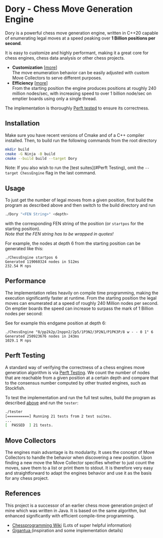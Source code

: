 # Dory - Chess Move Generation Engine

Dory is a powerful chess move generation engine, written in C++20 capable of enumerating legal moves at a speed peaking over **1 Billion positions per second**.

It is easy to customize and highly performant, making it a great core for chess engines, chess data analysis or other chess projects.

- **Customization** [[more](#Move-Collectors)]</br>
  The move enumeration behavior can be easily adjusted with custom Move Collectors to serve different purposes. 
- **Efficiency** [[more](#Performance)]</br>
  From the starting position the engine produces positions at roughly 240 million nodes/sec, with increasing speed to over 1 billion node/sec on emptier boards using only a single thread.

The implementation is thoroughly [Perft tested](#Perft-Testing) to ensure its correctness.

## Installation

Make sure you have recent versions of Cmake and of a C++ compiler installed. Then, to build run the following commands from the root directory

```bash
mkdir build
cmake -G Ninja -B build
cmake --build build --target Dory
```

Note: If you also wish to run the [test suites](#Perft Testing), omit the `--target ChessEngine` flag in the last command.

## Usage

To just get the number of legal moves from a given position, first build the program as described above and then switch to the build directory and run

```bash
./Dory "<FEN String>" <depth>
```

with the corresponding FEN string of the position (or `startpos` for the starting position). </br>
*Note that the FEN string has to be wrapped in quotes!*

For example, the nodes at depth 6 from the starting position can be generated like this:

```
./ChessEngine startpos 6
Generated 119060324 nodes in 512ms
232.54 M nps
```

## Performance

The implementation relies heavily on compile time programming, making the execution significantly faster at runtime. From the starting position the legal moves can enumerated at a speed of roughly 240 Million nodes per second. On emptier boards the speed can increase to surpass the mark of 1 Billion nodes per second:

See for example this endgame position at depth 6:

```
./ChessEngine "8/pp2k2p/2nppn2/2p5/1P3N2/3P2N1/P1PK3P/8 w - - 0 1" 6
Generated 250923676 nodes in 243ms
1029.1 M nps
```

## Perft Testing

A standard way of verifying the correctness of a chess engines move generation algorithm is via [Perft Testing](https://www.chessprogramming.org/Perft). We count the number of nodes that are reachable from a given position at a certain depth and compare that to the consensus number computed by other trusted engines, such as Stockfish.

To test the implementation and run the full test suites, build the program as described [above](#Installation) and run the `tester`:

```bash
./tester
[==========] Running 21 tests from 2 test suites.
...
[  PASSED  ] 21 tests.
```

## Move Collectors

The engines main advantage is its modularity. It uses the concept of Move Collectors to handle the behavior when discovering a new position. Upon finding a new move the Move Collector specifies whether to just count the moves, save them to a list or print them to stdout. It is therefore very easy and straightforward to adapt the engines behavior and use it as the basis for any chess project.

## References

This project is a successor of an earlier chess move generation project of mine which was written in Java. It is based on the same algorithm, but enhanced significantly with efficient compile-time programming.

- [Chessprogramming Wiki](https://www.chessprogramming.org) (Lots of super helpful information)
- [Gigantua ](https://github.com/Gigantua/Gigantua) (inspiration and some implementation details)

